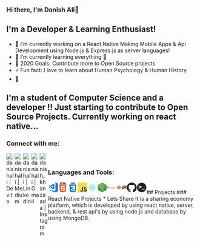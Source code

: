 ### Hi there, I'm Danish Ali👋

## I'm a Developer & Learning Enthusiast!

- 🔭 I’m currently working on a React Native Making Mobile Apps & Api Development using Node.js & Express.js as server languages!
- 🌱 I’m currently learning everything 🤣
- 🥅 2020 Goals: Contribute more to Open Source projects
- ⚡ Fun fact: I love to learn about Human Psychology & Human History
- :boy: 
## I'm a student of Computer Science and a developer !! Just starting to contribute to Open Source Projects. Currently working on react native... 

### Connect with me:
[<img align="left" alt="danishali | Dev.to" width="22px" src="https://camo.githubusercontent.com/5db862b15e660451b524382c77f60cbd49f176f9/68747470733a2f2f6564656e742e6769746875622e696f2f537570657254696e7949636f6e732f696d616765732f7376672f6465765f746f2e737667" />](https://dev.to/danishkhanzaada)
[<img align="left" alt="danishali | Medium" width="22px" src="https://camo.githubusercontent.com/9678a5b9f4dd1ed30384f24f6a290a8e286bf9e5/68747470733a2f2f6564656e742e6769746875622e696f2f537570657254696e7949636f6e732f696d616765732f7376672f6d656469756d2e737667" />](https://medium.com/@danishkhanzaada)
[<img align="left" alt="danishali | LinkedIn" width="22px" src="https://cdn.jsdelivr.net/npm/simple-icons@v3/icons/linkedin.svg" />](https://www.linkedin.com/in/danish-ali-423806184/)
[<img align="left" alt="danishali | Gmail" width="22px" src="https://cdn.jsdelivr.net/npm/simple-icons@v3/icons/gmail.svg" />](danishali0051@gmail.com)
[<img align="left" alt="danish_khanzaada | Instagram" width="22px" src="https://cdn.jsdelivr.net/npm/simple-icons@v3/icons/instagram.svg" />](https://www.instagram.com/danish_khanzaada/?hl=en)

<br />

### Languages and Tools:

[<img align="left" alt="Visual Studio Code" width="26px" src="https://raw.githubusercontent.com/github/explore/80688e429a7d4ef2fca1e82350fe8e3517d3494d/topics/visual-studio-code/visual-studio-code.png" />]()[<img align="left" alt="html5" width="26px" src="https://raw.githubusercontent.com/github/explore/80688e429a7d4ef2fca1e82350fe8e3517d3494d/topics/html/html.png" />]()
[<img align="left" alt="CSS3" width="26px" src="https://raw.githubusercontent.com/github/explore/80688e429a7d4ef2fca1e82350fe8e3517d3494d/topics/css/css.png" />]()[<img align="left" alt="javascript" width="26px" src="https://raw.githubusercontent.com/github/explore/80688e429a7d4ef2fca1e82350fe8e3517d3494d/topics/javascript/javascript.png" />]()
[<img align="left" alt="react" width="26px" src="https://raw.githubusercontent.com/github/explore/80688e429a7d4ef2fca1e82350fe8e3517d3494d/topics/react/react.png" />]()[<img align="left" alt="node.js" width="26px" src="https://raw.githubusercontent.com/github/explore/80688e429a7d4ef2fca1e82350fe8e3517d3494d/topics/nodejs/nodejs.png" />]()[<img align="left" alt="mongodb" width="26px" src="https://raw.githubusercontent.com/github/explore/80688e429a7d4ef2fca1e82350fe8e3517d3494d/topics/mongodb/mongodb.png" />]()[<img align="left" alt="git" width="26px" src="https://raw.githubusercontent.com/github/explore/80688e429a7d4ef2fca1e82350fe8e3517d3494d/topics/git/git.png" />]()[<img align="left" alt="github" width="26px" src="https://raw.githubusercontent.com/github/explore/78df643247d429f6cc873026c0622819ad797942/topics/github/github.png" />]()[<img align="left" alt="html5" width="26px" src="https://raw.githubusercontent.com/github/explore/80688e429a7d4ef2fca1e82350fe8e3517d3494d/topics/terminal/terminal.png" />]()

<br />
## Projects 
### React Native Projects
  * Lets Share
    It is a sharing economy platform, which is developed by using react native, server, backend, & rest api's by using node.js and database by using MongoDB.

<br />
<br />
